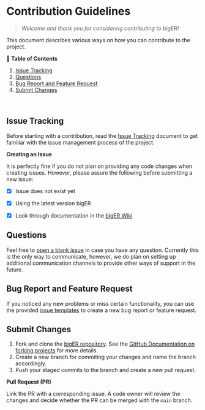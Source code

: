 # Contribution Guidelines

> *Welcome and thank you for considering contributing to bigER!*

This document describes various ways on how you can contribute to the project. 


**📖 Table of Contents**

1. [Issue Tracking](#issue-tracking)
2. [Questions](#questions)
3. [Bug Report and Feature Request](#bug-report-and-feature-request)
4. [Submit Changes](#submit-changes)

<br>
<!-- TODO: code of conduct
## Code of Conduct -->


## Issue Tracking

Before starting with a contribution, read the [Issue Tracking](../docs/ISSUES.md) document to get familiar with the issue management process of the project. 

**Creating an Issue**

It is perfectly fine if you do not plan on providing any code changes when creating issues. However, please assure the following before submitting a new issue:

- [X] Issue does not exist yet 
- [X] Using the latest version bigER
- [X] Look through documentation in the [bigER Wiki](https://github.com/borkdominik/bigER/wiki/)


## Questions

Feel free to [open a blank issue](https://github.com/borkdominik/bigER/issues/new) in case you have any question. Currently this is the only way to communicate, however, we do plan on setting up additional communication channels to provide other ways of support in the future.


## Bug Report and Feature Request

If you noticed any new problems or miss certain functionality, you can use the provided [issue templates](https://github.com/borkdominik/bigER/issues/new/choose) to create a new bug report or feature request.

<!-- TODO: Example good issue -->


## Submit Changes


1. Fork and clone the [bigER repository](https://github.com/borkdominik/bigER). See the [GitHub Documentation on forking projects](https://docs.github.com/en/get-started/quickstart/fork-a-repo) for more details.
2. Create a new branch for commiting your changes and name the branch accordingly.
3. Push your staged commits to the branch and create a new pull request.

**Pull Request (PR)**

Link the PR with a corresponding issue. A code owner will review the changes and decide whether the PR can be merged with the `main` branch. 



